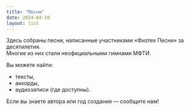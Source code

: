 ```yaml
---
title: "Песни"
date: 2024-04-10
layout: list
---
```


Здесь собраны песни, написанные участниками «Физтех Песни» за десятилетия.  
Многие из них стали неофициальными гимнами МФТИ.

Вы можете найти:
- тексты,
- аккорды,
- аудиозаписи (где доступны).

Если вы знаете автора или год создания — сообщите нам!
